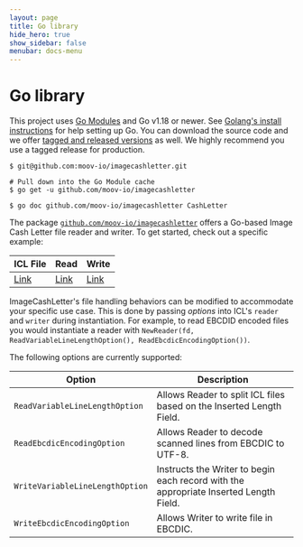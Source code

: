 ```yaml
---
layout: page
title: Go library
hide_hero: true
show_sidebar: false
menubar: docs-menu
---
```


# Go library

This project uses [Go Modules](https://go.dev/blog/using-go-modules) and Go v1.18 or newer. See [Golang's install instructions](https://golang.org/doc/install) for help setting up Go. You can download the source code and we offer [tagged and released versions](https://github.com/moov-io/imagecashletter/releases/latest) as well. We highly recommend you use a tagged release for production.

```
$ git@github.com:moov-io/imagecashletter.git

# Pull down into the Go Module cache
$ go get -u github.com/moov-io/imagecashletter

$ go doc github.com/moov-io/imagecashletter CashLetter
```

The package [`github.com/moov-io/imagecashletter`](https://pkg.go.dev/github.com/moov-io/imagecashletter) offers a Go-based Image Cash Letter file reader and writer. To get started, check out a specific example:

| ICL File | Read | Write |
|---------|------|-------|
| [Link](https://github.com/moov-io/imagecashletter/blob/master/examples/imagecashletter-read/iclFile.x937) | [Link](https://github.com/moov-io/imagecashletter/blob/master/examples/imagecashletter-read/main.go) | [Link](https://github.com/moov-io/imagecashletter/blob/master/examples/imagecashletter-write/main.go) |

ImageCashLetter's file handling behaviors can be modified to accommodate your specific use case. This is done by passing _options_ into ICL's `reader` and `writer` during instantiation. For example, to read EBCDID encoded files you would instantiate a reader with `NewReader(fd, ReadVariableLineLengthOption(), ReadEbcdicEncodingOption())`.

The following options are currently supported:

| Option | Description |
|-----|-----|
| `ReadVariableLineLengthOption` | Allows Reader to split ICL files based on the Inserted Length Field. |
| `ReadEbcdicEncodingOption` | Allows Reader to decode scanned lines from EBCDIC to UTF-8. |
| `WriteVariableLineLengthOption` | Instructs the Writer to begin each record with the appropriate Inserted Length Field. |
| `WriteEbcdicEncodingOption` | Allows Writer to write file in EBCDIC. |
